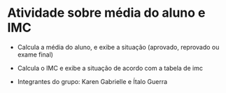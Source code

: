 # Atividade sobre média do aluno e IMC
- Calcula a média do aluno, e exibe a situação (aprovado, reprovado ou exame final)
- Calcula o IMC e exibe a situação de acordo com a tabela de imc

- Integrantes do grupo: Karen Gabrielle e Ítalo Guerra
